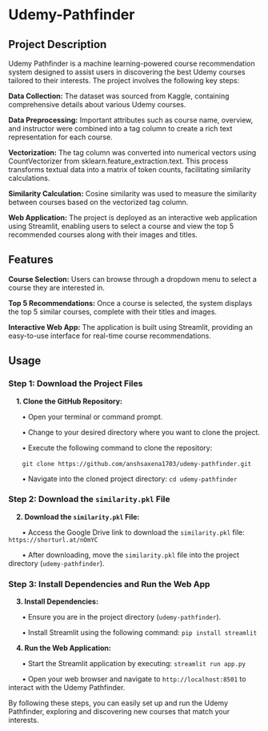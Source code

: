 # Udemy-Pathfinder
## Project Description
Udemy Pathfinder is a machine learning-powered course recommendation system designed to assist users in discovering the best Udemy courses tailored to their interests. The project involves the following key steps:

**Data Collection:** The dataset was sourced from Kaggle, containing comprehensive details about various Udemy courses.

**Data Preprocessing:** Important attributes such as course name, overview, and instructor were combined into a tag column to create a rich text representation for each course.

**Vectorization:** The tag column was converted into numerical vectors using CountVectorizer from sklearn.feature_extraction.text. This process transforms textual data into a matrix of token counts, facilitating similarity calculations.

**Similarity Calculation:** Cosine similarity was used to measure the similarity between courses based on the vectorized tag column.

**Web Application:** The project is deployed as an interactive web application using Streamlit, enabling users to select a course and view the top 5 recommended courses along with their images and titles.

## Features
**Course Selection:** Users can browse through a dropdown menu to select a course they are interested in.

**Top 5 Recommendations:** Once a course is selected, the system displays the top 5 similar courses, complete with their titles and images.

**Interactive Web App:** The application is built using Streamlit, providing an easy-to-use interface for real-time course recommendations.

## Usage
### **Step 1: Download the Project Files**

&nbsp;&nbsp;&nbsp; **1. Clone the GitHub Repository:**

&nbsp;&nbsp;&nbsp;&nbsp;&nbsp;&nbsp; &bull; Open your terminal or command prompt.

&nbsp;&nbsp;&nbsp;&nbsp;&nbsp;&nbsp; &bull; Change to your desired directory where you want to clone the project.

&nbsp;&nbsp;&nbsp;&nbsp;&nbsp;&nbsp; &bull; Execute the following command to clone the repository: 

&nbsp;&nbsp;&nbsp;&nbsp;&nbsp;&nbsp; `git clone https://github.com/anshsaxena1703/udemy-pathfinder.git`

&nbsp;&nbsp;&nbsp;&nbsp;&nbsp;&nbsp; &bull; Navigate into the cloned project directory: `cd udemy-pathfinder`

### **Step 2: Download the `similarity.pkl` File**

&nbsp;&nbsp;&nbsp; **2. Download the `similarity.pkl` File:**

&nbsp;&nbsp;&nbsp;&nbsp;&nbsp;&nbsp; &bull; Access the Google Drive link to download the `similarity.pkl` file: `https://shorturl.at/nOmYC`

&nbsp;&nbsp;&nbsp;&nbsp;&nbsp;&nbsp; &bull; After downloading, move the `similarity.pkl` file into the project directory (`udemy-pathfinder`).

### **Step 3: Install Dependencies and Run the Web App**

&nbsp;&nbsp;&nbsp; **3. Install Dependencies:**

&nbsp;&nbsp;&nbsp;&nbsp;&nbsp;&nbsp; &bull; Ensure you are in the project directory (`udemy-pathfinder`).

&nbsp;&nbsp;&nbsp;&nbsp;&nbsp;&nbsp; &bull; Install Streamlit using the following command: `pip install streamlit`

&nbsp;&nbsp;&nbsp; **4. Run the Web Application:**

&nbsp;&nbsp;&nbsp;&nbsp;&nbsp;&nbsp; &bull; Start the Streamlit application by executing: `streamlit run app.py`

&nbsp;&nbsp;&nbsp;&nbsp;&nbsp;&nbsp; &bull; Open your web browser and navigate to `http://localhost:8501` to interact with the Udemy Pathfinder.

By following these steps, you can easily set up and run the Udemy Pathfinder, exploring and discovering new courses that match your interests.

